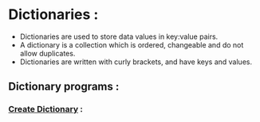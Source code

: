 # Dictionaries : 

- Dictionaries are used to store data values in key:value pairs. 
- A dictionary is a collection which is ordered, changeable and do not allow duplicates. 
- Dictionaries are written with curly brackets, and have keys and values.

## Dictionary programs :

### [Create Dictionary](https://github.com/Arun9739/Go-Python/blob/main/Dictionary/Create_Dictionary.py) :

